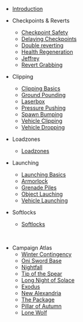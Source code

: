<!-- docs/_sidebar.md -->
- [Introduction](README.md "Introduction")

- Checkpoints & Reverts
    - [Checkpoint Safety](checkpoints/checkpoint-safety.md "Checkpoint Safety")
    - [Delaying Checkpoints](checkpoints/delaying-checkpoints.md "Delaying Checkpoints")
    - [Double reverting](checkpoints/double-reverting.md "Double reverting")
    - [Health Regeneration](checkpoints/health-regen.md "Health Regeneration")
    - [Jeffrey](checkpoints/jeffrey.md "Jeffrey")
    - [Revert Grabbing](checkpoints/revert-grabbing.md "Revert Grabbing")
- Clipping
    - [Clipping Basics](clipping/clipping-basics.md "Clipping")
    - [Ground Pounding](clipping/groundpound.md "Groundpounding")
    - [Laserbox](clipping/laserbox.md "Laserbox")
    - [Pressure Pushing](clipping/pressure-pushing.md "Pressure Pushing")
    - [Spawn Bumping](clipping/spawn-bumping.md "Spawn Bumping")
    - [Vehicle Clipping](clipping/vehicle-clip.md "Vehicle Clipping")
    - [Vehicle Dropping](clipping/vehicle-drop.md "Vehicle Dropping")
- Loadzones 
    - [Loadzones](loadzones/loadzone.md "Loadzones")
- Launching
    - [Launching Basics](launching/launching.md "Launching")
    - [Armorlock](launching/armorlock-launching.md "Armorlock")
    - [Grenade Piles](launching/grenade-piles.md "Grenade Piles")
    - [Object Lauching](launching/object-launching.md "Object Launching")
    - [Vehicle Launching](launching/vehicle-launching.md "Vehicle Launching")
- Softlocks
    - [Softlocks](softlocks/softlock.md "Softlocks")

_‎‎‎‎‎‎‎_

- Campaign Atlas
    - [Winter Contingency](atlas/Winter-Contingency.md "Winter Contingency")
    - [Oni Sword Base](atlas/Oni-Sword-Base.md "Oni Sword Base")
    - [Nightfall](atlas/Nightfall.md "Nightfall")
    - [Tip of the Spear](atlas/Tip-of-the-Spear.md "Tip of the Spear")
    - [Long Night of Solace](atlas/Long-Night-of-Solace.md "Long Night of Solace")
    - [Exodus](atlas/Exodus.md "Exodus")
    - [New Alexandria](atlas/New-Alexandria.md "New Alexandria")
    - [The Package](atlas/The-Package.md "The Package")
    - [Pillar of Autumn](atlas/Pillar-of-Autumn.md "Pillar of Autumn")
    - [Lone Wolf](atlas/Lone-Wolf.md "Lone Wolf")